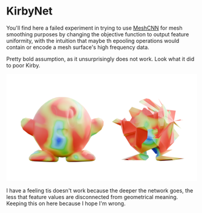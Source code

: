 # KirbyNet

You'll find here a failed experiment in trying to use [MeshCNN]() for mesh smoothing purposes by changing the objective function to output feature uniformity, with the intuition that maybe th epooling operations would contain or encode a mesh surface's high frequency data.

Pretty bold assumption, as it unsurprisingly does not work. Look what it did to poor Kirby.

![](docs/imgs/kirby.png)

I have a feeling tis doesn't work because the deeper the network goes, the less that feature values are disconnected from geometrical meaning.
Keeping this on here because I hope I'm wrong.